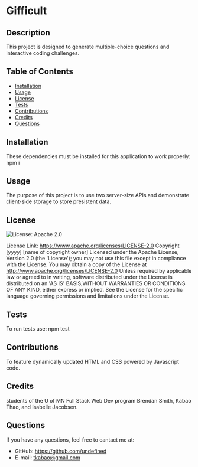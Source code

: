 # Gifficult

  ## Description 
  This project is designed to generate multiple-choice questions and interactive coding challenges.


  ## Table of Contents
  * [Installation](#installation)
  * [Usage](#usage)
  * [License](#license)
  * [Tests](#Tests)
  * [Contributions](#Contributions)
  * [Credits](#credits)
  * [Questions](#questions)

  
  ## Installation 
  These dependencies must be installed for this application to work properly: npm i
  ## Usage
  The purpose of this project is to use two server-size APIs and demonstrate client-side storage to store presistent data.

  ## License
  ![License: Apache 2.0](https://img.shields.io/badge/License-Apache%202.0-blue.svg)

  License Link: https://www.apache.org/licenses/LICENSE-2.0
  Copyright [yyyy] [name of copyright owner] Licensed under the Apache License, Version 2.0 (the 'License'); you may not use this file except in compliance with the License. You may obtain a copy of the License at http://www.apache.org/licenses/LICENSE-2.0 Unless required by applicable law or agreed to in writing, software distributed under the License is distributed on an 'AS IS' BASIS,WITHOUT WARRANTIES OR CONDITIONS OF ANY KIND, either express or implied. See the License for the specific language governing permissions and limitations under the License.

  ## Tests
  To run tests use: npm test

  ## Contributions
  To feature dynamically updated HTML and CSS powered by Javascript code.

  ## Credits
  students of the U of MN Full Stack Web Dev program Brendan Smith, Kabao Thao, and Isabelle Jacobsen.

  ## Questions
  If you have any questions, feel free to cantact me at: 
  * GitHub: https://github.com/undefined
  * E-mail: tkabao@gmail.com


